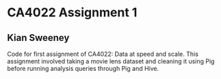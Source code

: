 # CA4022 Assignment 1

## Kian Sweeney

Code for first assignment of CA4022: Data at speed and scale. This assignment
involved taking a movie lens dataset and cleaning it using Pig before running
analysis queries through Pig and Hive.
